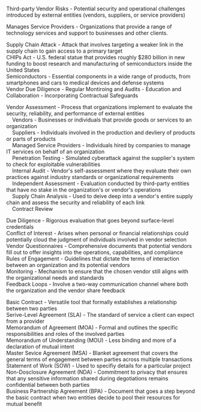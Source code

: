 Third-party Vendor Risks - Potential security and operational challenges introduced by external entities (vendors, suppliers, or service providers)  

Manages Service Providers - Organizations that provide a range of technology services and support to businesses and other clients.  

Supply Chain Attack - Attack that involves targeting a weaker link in the supply chain to gain access to a primary target  
CHIPs Act - U.S. federal statue that provides roughly $280 billion in new funding to boost research and manufacturing of semiconductors inside the United States  
Semiconductors - Essential components in a wide range of products, from smartphones and cars to medical devices and defense systems  
Vendor Due Diligence - Regular Montiroing and Audits - Education and Collaboration - Incorporating Contractual Safeguards  

Vendor Assessment - Process that organizations implement to evaluate the security, reliability, and performance of external entities  
&nbsp;&nbsp;&nbsp;&nbsp;Vendors - Businesses or individuals that provide goods or services to an organization  
&nbsp;&nbsp;&nbsp;&nbsp;Suppliers - Individuals involved in the production and devliery of products or parts of products  
&nbsp;&nbsp;&nbsp;&nbsp;Managed Service Providers - Individuals hired by companies to manage IT services on behalf of an organization  
&nbsp;&nbsp;&nbsp;&nbsp;Penetration Testing - Simulated cyberattack against the supplier's system to check for exploitable vulnerabilities  
&nbsp;&nbsp;&nbsp;&nbsp;Internal Audit - Vendor's self-assessment where they evaluate their own practices against industry standards or organizational requirements  
&nbsp;&nbsp;&nbsp;&nbsp;Independent Assessment - Evaluation conducted by third-party entities that have no stake in the organization's or vendor's operations  
&nbsp;&nbsp;&nbsp;&nbsp;Supply Chain Analysis - Used to deive deep into a vendor's entire supply chain and assess the security and reliability of each link  
&nbsp;&nbsp;&nbsp;&nbsp;Contract Review

Due Diligence - Rigorous evaluation that goes beyond surface-level credentials  
Conflict of Interest - Arises when personal or financial relationships could potentially cloud the judgment of individuals involved in vendor selection  
Vendor Questionnaires - Comprehensive documents that potential vendors fill out to offer insights into the operations, capabilities, and compliance  
Rules of Engagement - Guidelines that dictate the terms of interaction between an organization and its potential vendors  
Monitoring - Mechanism to ensure that the chosen vendor still aligns with the organizational needs and standards  
Feedback Loops - Involve a two-way communication channel where both the organization and the vendor share feedback  

Basic Contract - Versatile tool that formally establishes a relationship between two parties  
Serive-Level Agreement (SLA) - The standard of service a client can expect from a provider  
Memorandum of Agreement (MOA) - Formal and outlines the specific responsibilities and roles of the involved parties  
Memorandum of Understanding (MOU) - Less binding and more of a declaration of mutual intent  
Master Sevice Agreement (MSA) - Blanket agreement that covers the general terms of engagement between parties across multiple transactions  
Statement of Work (SOW) - Used to specifiy details for a particular project  
Non-Dosclosure Agreement (NDA) - Commitment to privacy that ensures that any sensitive information shared during degotiations remains confidential between both parties  
Business Partnership Agreement (BPA) - Document that goes a step beyond the basic contract when two entities decide to pool their resources for mutual benefit  
